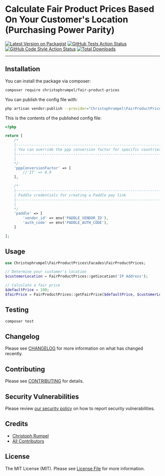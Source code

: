 # Calculate Fair Product Prices Based On Your Customer's Location (Purchasing Power Parity)

[![Latest Version on Packagist](https://img.shields.io/packagist/v/christophrumpel/fair-product-prices.svg?style=flat-square)](https://packagist.org/packages/christophrumpel/fair-product-prices)
[![GitHub Tests Action Status](https://img.shields.io/github/workflow/status/christophrumpel/fair-product-prices/run-tests?label=tests)](https://github.com/christophrumpel/fair-product-prices/actions?query=workflow%3Arun-tests+branch%3Amaster)
[![GitHub Code Style Action Status](https://img.shields.io/github/workflow/status/christophrumpel/fair-product-prices/Check%20&%20fix%20styling?label=code%20style)](https://github.com/christophrumpel/fair-product-prices/actions?query=workflow%3A"Check+%26+fix+styling"+branch%3Amaster)
[![Total Downloads](https://img.shields.io/packagist/dt/christophrumpel/fair-product-prices.svg?style=flat-square)](https://packagist.org/packages/christophrumpel/fair-product-prices)

---

## Installation

You can install the package via composer:

```bash
composer require christophrumpel/fair-product-prices
```

You can publish the config file with:
```bash
php artisan vendor:publish --provider="Christophrumpel\FairProductPrices\FairProductPricesServiceProvider" --tag="fair-product-prices-config"
```

This is the contents of the published config file:

```php
<?php

return [
    /*
    |--------------------------------------------------------------------------
    | You can override the ppp conversion factor for specific countries
    |--------------------------------------------------------------------------
    |
    */
    'pppConversionFactor' => [
        //'IT' => 0.9
    ],

    /*
    |--------------------------------------------------------------------------
    | Paddle credentials for creating a Paddle pay link
    |--------------------------------------------------------------------------
    |
    */
    'paddle' => [
        'vendor_id' => env('PADDLE_VENDOR_ID'),
        'auth_code' => env('PADDLE_AUTH_CODE'),
    ]

];

```

## Usage

```php
use Christophrumpel\FairProductPrices\Facades\FairProductPrices;

// Determine your customer's location
$customerLocation = FairProductPrices::getLocation('IP Address');

// Calculate a fair price
$defaultPrice = 100;
$fairPrice = FairProductPrices::getFairPrice($defaultPrice, $customerLocation->getCountryCode());
```

## Testing

```bash
composer test
```

## Changelog

Please see [CHANGELOG](CHANGELOG.md) for more information on what has changed recently.

## Contributing

Please see [CONTRIBUTING](.github/CONTRIBUTING.md) for details.

## Security Vulnerabilities

Please review [our security policy](../../security/policy) on how to report security vulnerabilities.

## Credits

- [Christoph Rumpel](https://github.com/christophrumpel)
- [All Contributors](../../contributors)

## License

The MIT License (MIT). Please see [License File](LICENSE.md) for more information.
